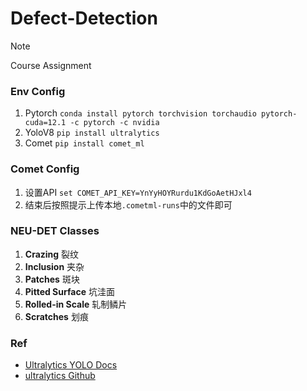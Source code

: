 # Defect-Detection
> [!note]
>
> Course Assignment

### Env Config

1. Pytorch `conda install pytorch torchvision torchaudio pytorch-cuda=12.1 -c pytorch -c nvidia`
2. YoloV8  `pip install ultralytics`
3. Comet `pip install comet_ml`

### Comet Config

1. 设置API `set COMET_API_KEY=YnYyHOYRurdu1KdGoAetHJxl4`
2. 结束后按照提示上传本地`.cometml-runs`中的文件即可

### NEU-DET Classes

1. **Crazing** 裂纹
2. **Inclusion** 夹杂
3. **Patches** 斑块
4. **Pitted Surface** 坑洼面
5. **Rolled-in Scale** 轧制鳞片
6. **Scratches** 划痕

### Ref

- [Ultralytics YOLO Docs](https://docs.ultralytics.com/modes/)
- [ultralytics Github](https://github.com/ultralytics/ultralytics)